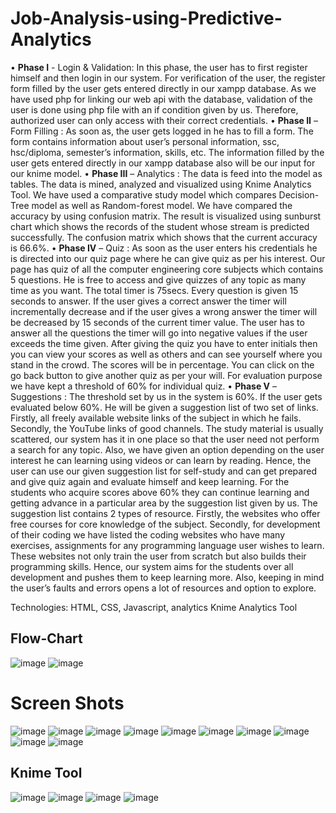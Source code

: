 # Job-Analysis-using-Predictive-Analytics
•	**Phase I** - Login & Validation: In this phase, the user has to first register himself and then login in our system. For verification of the user, the register form filled by the user gets entered directly in our xampp database. As we have used php for linking our web api with the database, validation of the user is done using php file with an if condition given by us. Therefore, authorized user can only access with their correct credentials.
•	**Phase II** – Form Filling : As soon as, the user gets logged in he has to fill a form. The form contains information about user’s personal information, ssc, hsc/diploma, semester’s information, skills, etc. The information filled by the user gets entered directly in our xampp database also will be our input for our knime model.
•	**Phase III** – Analytics : The data is feed into the model as tables. The data is mined, analyzed and visualized using Knime Analytics Tool. We have used a comparative study model which compares Decision-Tree model as well as Random-forest model. We have compared the accuracy by using confusion matrix. The result is visualized using sunburst chart which shows the records of the student whose stream is predicted successfully. The confusion matrix which shows that the current accuracy is 66.6%.
•	**Phase IV** – Quiz : As soon as the user enters his credentials he is directed into our quiz page where he can give quiz as per his interest. Our page has quiz of all the computer engineering core subjects which contains 5 questions. He is free to access and give quizzes of any topic as many time as you want. The total timer is 75secs. Every question is given 15 seconds to answer. If the user gives a correct answer the timer will incrementally decrease and if the user gives a wrong answer the timer will be decreased by 15 seconds of the current timer value. The user has to answer all the questions the timer will go into negative values if the user exceeds the time given. After giving the quiz you have to enter initials then you can view your scores as well as others and can see yourself where you stand in the crowd. The scores will be in percentage. You can click on the go back button to give another quiz as per your will. For evaluation purpose we have kept a threshold of 60% for individual quiz.
•	**Phase V** – Suggestions :  The threshold set by us in the system is 60%. If the user gets evaluated below 60%. He will be given a suggestion list of two set of links. Firstly, all freely available website links of the subject in which he fails. Secondly, the YouTube links of good channels. The study material is usually scattered, our system has it in one place so that the user need not perform a search for any topic. Also, we have given an option depending on the user interest he can learning using videos or can learn by reading. Hence, the user can use our given suggestion list for self-study and can get prepared and give quiz again and evaluate himself and keep learning.
For the students who acquire scores above 60% they can continue learning and getting advance in a particular area by the suggestion list given by us. The suggestion list contains 2 types of resource. Firstly, the websites who offer free courses for core knowledge of the subject. Secondly, for development of their coding we have listed the coding websites who have many exercises, assignments for any programming language user wishes to learn. These websites not only train the user from scratch but also builds their programming skills. Hence, our system aims for the students over all development and pushes them to keep learning more. Also, keeping in mind the user’s faults and errors opens a lot of resources and option to explore.

Technologies: HTML, CSS, Javascript, analytics Knime Analytics Tool

## Flow-Chart
![image](https://user-images.githubusercontent.com/64465272/126047261-0464e361-b008-43d3-abd9-27411faa71a4.png)
![image](https://user-images.githubusercontent.com/64465272/126047262-f1f4d3be-2d98-491a-96c6-cc47327ca5ec.png)
# Screen Shots
![image](https://user-images.githubusercontent.com/64465272/126047268-7f6037e2-bad2-4db6-b0b3-bb9ac593808d.png)
![image](https://user-images.githubusercontent.com/64465272/126047269-5e76ca86-6647-40bc-a080-fb6bc047bacf.png)
![image](https://user-images.githubusercontent.com/64465272/126047271-8216366e-f3f5-48a5-a1d5-e42dd5d057e5.png)
![image](https://user-images.githubusercontent.com/64465272/126047276-26538859-7035-4b28-9601-85d4abc9eed7.png)
![image](https://user-images.githubusercontent.com/64465272/126047278-6d17216f-f53c-4b92-9f11-d26b20191d20.png)
![image](https://user-images.githubusercontent.com/64465272/126047281-d181d6f9-0597-4e1a-a76f-b26588ce595f.png)
![image](https://user-images.githubusercontent.com/64465272/126047288-a3b0b6d0-ea6b-4679-80ad-cb3de802d292.png)
![image](https://user-images.githubusercontent.com/64465272/126047289-eb68b6b4-c66a-4249-a030-626a7a04e4b4.png)
![image](https://user-images.githubusercontent.com/64465272/126047293-48206694-9534-47c4-812f-65259d8f2108.png)
![image](https://user-images.githubusercontent.com/64465272/126047294-9e6eed48-1bf5-4b85-9a90-4cf27aeb05a4.png)

## Knime Tool 
![image](https://user-images.githubusercontent.com/64465272/126047299-7ae5a621-15a4-49a4-8b5d-68e739c40e80.png)
![image](https://user-images.githubusercontent.com/64465272/126047300-deeb39c4-b875-462c-8aa1-2c91ee4ca193.png)
![image](https://user-images.githubusercontent.com/64465272/126047302-5d6772cb-29fd-4f67-846a-18609c3f78d7.png)
![image](https://user-images.githubusercontent.com/64465272/126047304-cbc63575-3133-4acc-a1db-09bd471b953c.png)
